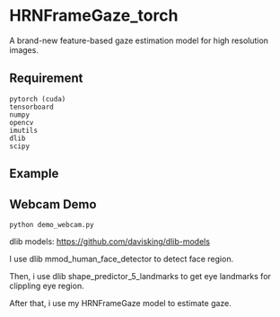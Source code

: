 # HRNFrameGaze_torch
A brand-new feature-based gaze estimation model for high resolution images.

## Requirement
```
pytorch (cuda)
tensorboard
numpy
opencv
imutils
dlib
scipy
```

## Example


## Webcam Demo
```
python demo_webcam.py
```
dlib models: https://github.com/davisking/dlib-models

I use dlib mmod_human_face_detector to detect face region.

Then, i use dlib shape_predictor_5_landmarks to get eye landmarks for clippling eye region.

After that, i use my HRNFrameGaze model to estimate gaze.
